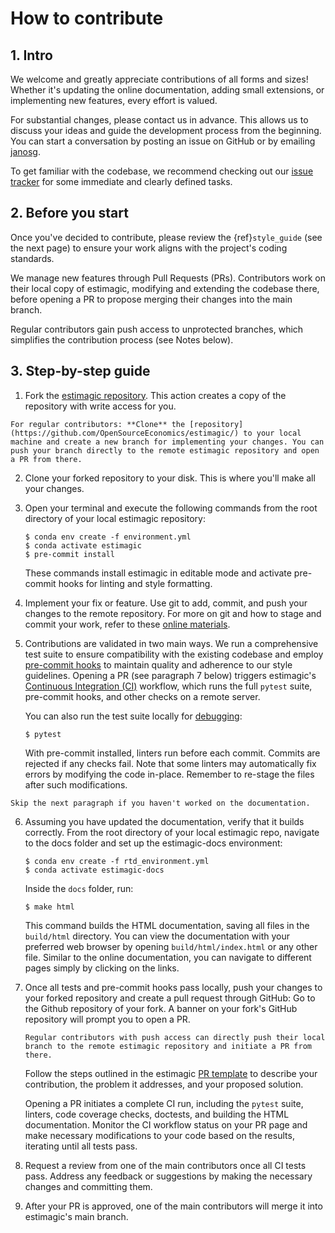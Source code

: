 # How to contribute

## 1. Intro

We welcome and greatly appreciate contributions of all forms and sizes! Whether it's
updating the online documentation, adding small extensions, or implementing new
features, every effort is valued.

For substantial changes, please contact us in advance. This allows us to discuss your
ideas and guide the development process from the beginning. You can start a conversation
by posting an issue on GitHub or by emailing [janosg](https://github.com/janosg).

To get familiar with the codebase, we recommend checking out our
[issue tracker](https://github.com/OpenSourceEconomics/estimagic/issues) for some
immediate and clearly defined tasks.

## 2. Before you start

Once you've decided to contribute, please review the {ref}`style_guide` (see the next
page) to ensure your work aligns with the project's coding standards.

We manage new features through Pull Requests (PRs). Contributors work on their local
copy of estimagic, modifying and extending the codebase there, before opening a PR to
propose merging their changes into the main branch.

Regular contributors gain push access to unprotected branches, which simplifies the
contribution process (see Notes below).

## 3. Step-by-step guide

1. Fork the [estimagic repository](https://github.com/OpenSourceEconomics/estimagic/).
   This action creates a copy of the repository with write access for you.

```{note}
For regular contributors: **Clone** the [repository](https://github.com/OpenSourceEconomics/estimagic/) to your local machine and create a new branch for implementing your changes. You can push your branch directly to the remote estimagic repository and open a PR from there.
```

2. Clone your forked repository to your disk. This is where you'll make all your
   changes.

1. Open your terminal and execute the following commands from the root directory of your
   local estimagic repository:

   ```console
   $ conda env create -f environment.yml
   $ conda activate estimagic
   $ pre-commit install
   ```

   These commands install estimagic in editable mode and activate pre-commit hooks for
   linting and style formatting.

1. Implement your fix or feature. Use git to add, commit, and push your changes to the
   remote repository. For more on git and how to stage and commit your work, refer to
   these
   [online materials](https://effective-programming-practices.vercel.app/git/staging/objectives_materials.html).

1. Contributions are validated in two main ways. We run a comprehensive test suite to
   ensure compatibility with the existing codebase and employ
   [pre-commit hooks](https://effective-programming-practices.vercel.app/git/pre_commits/objectives_materials.html)
   to maintain quality and adherence to our style guidelines. Opening a PR (see
   paragraph 7 below) triggers estimagic's
   [Continuous Integration (CI)](https://docs.github.com/en/actions/automating-builds-and-tests/about-continuous-integration)
   workflow, which runs the full `pytest` suite, pre-commit hooks, and other checks on a
   remote server.

   You can also run the test suite locally for
   [debugging](https://effective-programming-practices.vercel.app/debugging/pdbp/objectives_materials.html):

   ```console
   $ pytest
   ```

   With pre-commit installed, linters run before each commit. Commits are rejected if
   any checks fail. Note that some linters may automatically fix errors by modifying the
   code in-place. Remember to re-stage the files after such modifications.

```{tip}
Skip the next paragraph if you haven't worked on the documentation.
```

6. Assuming you have updated the documentation, verify that it builds correctly. From
   the root directory of your local estimagic repo, navigate to the docs folder and set
   up the estimagic-docs environment:

   ```console
   $ conda env create -f rtd_environment.yml
   $ conda activate estimagic-docs
   ```

   Inside the `docs` folder, run:

   ```console
   $ make html
   ```

   This command builds the HTML documentation, saving all files in the `build/html`
   directory. You can view the documentation with your preferred web browser by opening
   `build/html/index.html` or any other file. Similar to the online documentation, you
   can navigate to different pages simply by clicking on the links.

1. Once all tests and pre-commit hooks pass locally, push your changes to your forked
   repository and create a pull request through GitHub: Go to the Github repository of
   your fork. A banner on your fork's GitHub repository will prompt you to open a PR.

   ```{note}
   Regular contributors with push access can directly push their local branch to the remote estimagic repository and initiate a PR from there.
   ```

   Follow the steps outlined in the estimagic
   [PR template](https://github.com/OpenSourceEconomics/estimagic/blob/main/.github/PULL_REQUEST_TEMPLATE/pull_request_template.md)
   to describe your contribution, the problem it addresses, and your proposed solution.

   Opening a PR initiates a complete CI run, including the `pytest` suite, linters, code
   coverage checks, doctests, and building the HTML documentation. Monitor the CI
   workflow status on your PR page and make necessary modifications to your code based
   on the results, iterating until all tests pass.

1. Request a review from one of the main contributors once all CI tests pass. Address
   any feedback or suggestions by making the necessary changes and committing them.

1. After your PR is approved, one of the main contributors will merge it into
   estimagic's main branch.
